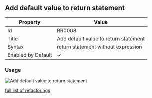 ## Add default value to return statement

| Property | Value |
| -------- | ----- |
| Id | RR0008 |
| Title | Add default value to return statement |
| Syntax | return statement without expression |
| Enabled by Default | &#x2713; |

### Usage

![Add default value to return statement](../../images/refactorings/AddDefaultValueToReturnStatement.png)

[full list of refactorings](Refactorings.md)